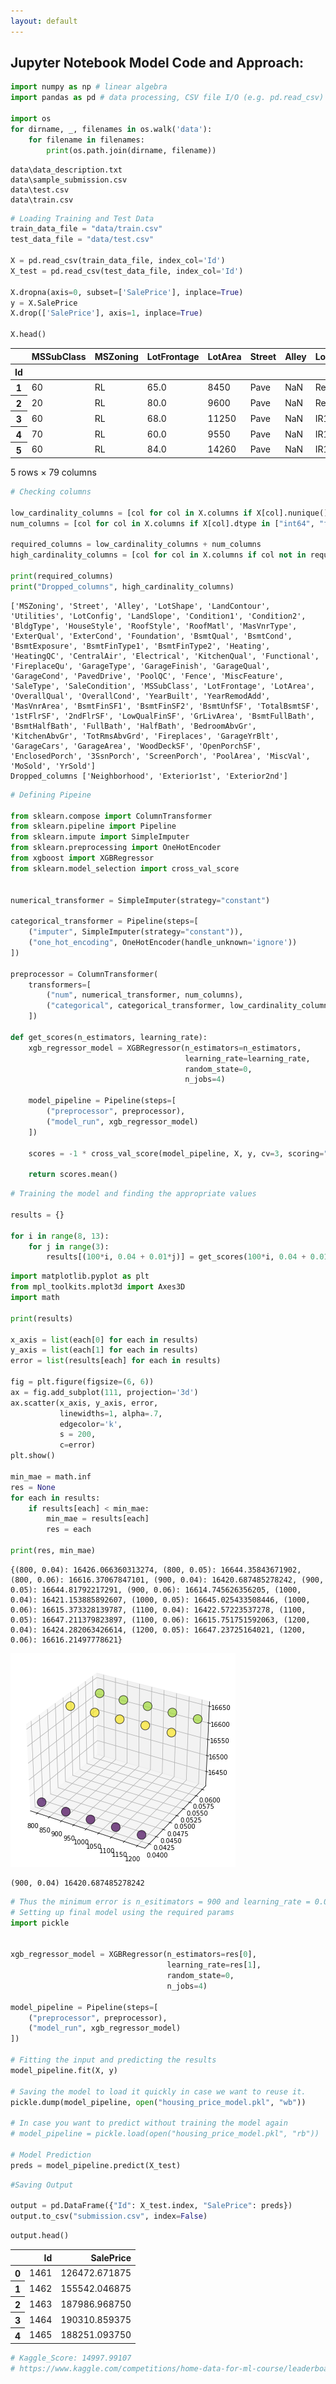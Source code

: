 ```yaml
---
layout: default
---
```

## Jupyter Notebook Model Code and Approach:

```python
import numpy as np # linear algebra
import pandas as pd # data processing, CSV file I/O (e.g. pd.read_csv)

import os
for dirname, _, filenames in os.walk('data'):
    for filename in filenames:
        print(os.path.join(dirname, filename))
```

    data\data_description.txt
    data\sample_submission.csv
    data\test.csv
    data\train.csv
    


```python
# Loading Training and Test Data
train_data_file = "data/train.csv"
test_data_file = "data/test.csv"

X = pd.read_csv(train_data_file, index_col='Id')
X_test = pd.read_csv(test_data_file, index_col='Id')

X.dropna(axis=0, subset=['SalePrice'], inplace=True)
y = X.SalePrice              
X.drop(['SalePrice'], axis=1, inplace=True)

X.head()
```




<div>
<style scoped>
    .dataframe tbody tr th:only-of-type {
        vertical-align: middle;
    }

    .dataframe tbody tr th {
        vertical-align: top;
    }

    .dataframe thead th {
        text-align: right;
    }
</style>
<table class="dataframe">
  <thead>
    <tr style="text-align: right;">
      <th></th>
      <th>MSSubClass</th>
      <th>MSZoning</th>
      <th>LotFrontage</th>
      <th>LotArea</th>
      <th>Street</th>
      <th>Alley</th>
      <th>LotShape</th>
      <th>LandContour</th>
      <th>Utilities</th>
      <th>LotConfig</th>
      <th>...</th>
      <th>ScreenPorch</th>
      <th>PoolArea</th>
      <th>PoolQC</th>
      <th>Fence</th>
      <th>MiscFeature</th>
      <th>MiscVal</th>
      <th>MoSold</th>
      <th>YrSold</th>
      <th>SaleType</th>
      <th>SaleCondition</th>
    </tr>
    <tr>
      <th>Id</th>
      <th></th>
      <th></th>
      <th></th>
      <th></th>
      <th></th>
      <th></th>
      <th></th>
      <th></th>
      <th></th>
      <th></th>
      <th></th>
      <th></th>
      <th></th>
      <th></th>
      <th></th>
      <th></th>
      <th></th>
      <th></th>
      <th></th>
      <th></th>
      <th></th>
    </tr>
  </thead>
  <tbody>
    <tr>
      <th>1</th>
      <td>60</td>
      <td>RL</td>
      <td>65.0</td>
      <td>8450</td>
      <td>Pave</td>
      <td>NaN</td>
      <td>Reg</td>
      <td>Lvl</td>
      <td>AllPub</td>
      <td>Inside</td>
      <td>...</td>
      <td>0</td>
      <td>0</td>
      <td>NaN</td>
      <td>NaN</td>
      <td>NaN</td>
      <td>0</td>
      <td>2</td>
      <td>2008</td>
      <td>WD</td>
      <td>Normal</td>
    </tr>
    <tr>
      <th>2</th>
      <td>20</td>
      <td>RL</td>
      <td>80.0</td>
      <td>9600</td>
      <td>Pave</td>
      <td>NaN</td>
      <td>Reg</td>
      <td>Lvl</td>
      <td>AllPub</td>
      <td>FR2</td>
      <td>...</td>
      <td>0</td>
      <td>0</td>
      <td>NaN</td>
      <td>NaN</td>
      <td>NaN</td>
      <td>0</td>
      <td>5</td>
      <td>2007</td>
      <td>WD</td>
      <td>Normal</td>
    </tr>
    <tr>
      <th>3</th>
      <td>60</td>
      <td>RL</td>
      <td>68.0</td>
      <td>11250</td>
      <td>Pave</td>
      <td>NaN</td>
      <td>IR1</td>
      <td>Lvl</td>
      <td>AllPub</td>
      <td>Inside</td>
      <td>...</td>
      <td>0</td>
      <td>0</td>
      <td>NaN</td>
      <td>NaN</td>
      <td>NaN</td>
      <td>0</td>
      <td>9</td>
      <td>2008</td>
      <td>WD</td>
      <td>Normal</td>
    </tr>
    <tr>
      <th>4</th>
      <td>70</td>
      <td>RL</td>
      <td>60.0</td>
      <td>9550</td>
      <td>Pave</td>
      <td>NaN</td>
      <td>IR1</td>
      <td>Lvl</td>
      <td>AllPub</td>
      <td>Corner</td>
      <td>...</td>
      <td>0</td>
      <td>0</td>
      <td>NaN</td>
      <td>NaN</td>
      <td>NaN</td>
      <td>0</td>
      <td>2</td>
      <td>2006</td>
      <td>WD</td>
      <td>Abnorml</td>
    </tr>
    <tr>
      <th>5</th>
      <td>60</td>
      <td>RL</td>
      <td>84.0</td>
      <td>14260</td>
      <td>Pave</td>
      <td>NaN</td>
      <td>IR1</td>
      <td>Lvl</td>
      <td>AllPub</td>
      <td>FR2</td>
      <td>...</td>
      <td>0</td>
      <td>0</td>
      <td>NaN</td>
      <td>NaN</td>
      <td>NaN</td>
      <td>0</td>
      <td>12</td>
      <td>2008</td>
      <td>WD</td>
      <td>Normal</td>
    </tr>
  </tbody>
</table>
<p>5 rows × 79 columns</p>
</div>




```python
# Checking columns

low_cardinality_columns = [col for col in X.columns if X[col].nunique() < 10 and X[col].dtype == "object"]
num_columns = [col for col in X.columns if X[col].dtype in ["int64", "float64"]]

required_columns = low_cardinality_columns + num_columns
high_cardinality_columns = [col for col in X.columns if col not in required_columns]

print(required_columns)
print("Dropped_columns", high_cardinality_columns)
```

    ['MSZoning', 'Street', 'Alley', 'LotShape', 'LandContour', 'Utilities', 'LotConfig', 'LandSlope', 'Condition1', 'Condition2', 'BldgType', 'HouseStyle', 'RoofStyle', 'RoofMatl', 'MasVnrType', 'ExterQual', 'ExterCond', 'Foundation', 'BsmtQual', 'BsmtCond', 'BsmtExposure', 'BsmtFinType1', 'BsmtFinType2', 'Heating', 'HeatingQC', 'CentralAir', 'Electrical', 'KitchenQual', 'Functional', 'FireplaceQu', 'GarageType', 'GarageFinish', 'GarageQual', 'GarageCond', 'PavedDrive', 'PoolQC', 'Fence', 'MiscFeature', 'SaleType', 'SaleCondition', 'MSSubClass', 'LotFrontage', 'LotArea', 'OverallQual', 'OverallCond', 'YearBuilt', 'YearRemodAdd', 'MasVnrArea', 'BsmtFinSF1', 'BsmtFinSF2', 'BsmtUnfSF', 'TotalBsmtSF', '1stFlrSF', '2ndFlrSF', 'LowQualFinSF', 'GrLivArea', 'BsmtFullBath', 'BsmtHalfBath', 'FullBath', 'HalfBath', 'BedroomAbvGr', 'KitchenAbvGr', 'TotRmsAbvGrd', 'Fireplaces', 'GarageYrBlt', 'GarageCars', 'GarageArea', 'WoodDeckSF', 'OpenPorchSF', 'EnclosedPorch', '3SsnPorch', 'ScreenPorch', 'PoolArea', 'MiscVal', 'MoSold', 'YrSold']
    Dropped_columns ['Neighborhood', 'Exterior1st', 'Exterior2nd']
    


```python
# Defining Pipeine

from sklearn.compose import ColumnTransformer
from sklearn.pipeline import Pipeline
from sklearn.impute import SimpleImputer
from sklearn.preprocessing import OneHotEncoder
from xgboost import XGBRegressor
from sklearn.model_selection import cross_val_score


numerical_transformer = SimpleImputer(strategy="constant")

categorical_transformer = Pipeline(steps=[
    ("imputer", SimpleImputer(strategy="constant")),
    ("one_hot_encoding", OneHotEncoder(handle_unknown='ignore'))
])

preprocessor = ColumnTransformer(
    transformers=[
        ("num", numerical_transformer, num_columns),
        ("categorical", categorical_transformer, low_cardinality_columns)
    ])

def get_scores(n_estimators, learning_rate):
    xgb_regressor_model = XGBRegressor(n_estimators=n_estimators,
                                       learning_rate=learning_rate,
                                       random_state=0,
                                       n_jobs=4)

    model_pipeline = Pipeline(steps=[
        ("preprocessor", preprocessor),
        ("model_run", xgb_regressor_model)
    ])
    
    scores = -1 * cross_val_score(model_pipeline, X, y, cv=3, scoring="neg_mean_absolute_error")
    
    return scores.mean()

```


```python
# Training the model and finding the appropriate values

results = {}

for i in range(8, 13):
    for j in range(3):
        results[(100*i, 0.04 + 0.01*j)] = get_scores(100*i, 0.04 + 0.01*j)
```


```python
import matplotlib.pyplot as plt
from mpl_toolkits.mplot3d import Axes3D
import math

print(results)

x_axis = list(each[0] for each in results)
y_axis = list(each[1] for each in results)
error = list(results[each] for each in results)

fig = plt.figure(figsize=(6, 6))
ax = fig.add_subplot(111, projection='3d')
ax.scatter(x_axis, y_axis, error,
           linewidths=1, alpha=.7,
           edgecolor='k',
           s = 200,
           c=error)
plt.show()

min_mae = math.inf
res = None
for each in results:
    if results[each] < min_mae:
        min_mae = results[each]
        res = each
        
print(res, min_mae)
```

    {(800, 0.04): 16426.066360313274, (800, 0.05): 16644.35843671902, (800, 0.06): 16616.37067847101, (900, 0.04): 16420.687485278242, (900, 0.05): 16644.81792217291, (900, 0.06): 16614.745626356205, (1000, 0.04): 16421.153885892607, (1000, 0.05): 16645.025433508446, (1000, 0.06): 16615.373328139787, (1100, 0.04): 16422.57223537278, (1100, 0.05): 16647.211379823897, (1100, 0.06): 16615.751751592063, (1200, 0.04): 16424.282063426614, (1200, 0.05): 16647.23725164021, (1200, 0.06): 16616.21497778621}
    


    
![png](./graph.png)
    


    (900, 0.04) 16420.687485278242
    


```python
# Thus the minimum error is n_esitimators = 900 and learning_rate = 0.04
# Setting up final model using the required params
import pickle


xgb_regressor_model = XGBRegressor(n_estimators=res[0],
                                   learning_rate=res[1],
                                   random_state=0,
                                   n_jobs=4)

model_pipeline = Pipeline(steps=[
    ("preprocessor", preprocessor),
    ("model_run", xgb_regressor_model)
])

# Fitting the input and predicting the results
model_pipeline.fit(X, y)

# Saving the model to load it quickly in case we want to reuse it.
pickle.dump(model_pipeline, open("housing_price_model.pkl", "wb"))

# In case you want to predict without training the model again
# model_pipeline = pickle.load(open("housing_price_model.pkl", "rb"))

# Model Prediction
preds = model_pipeline.predict(X_test)
```


```python
#Saving Output

output = pd.DataFrame({"Id": X_test.index, "SalePrice": preds})
output.to_csv("submission.csv", index=False)
```


```python
output.head()
```




<div>
<style scoped>
    .dataframe tbody tr th:only-of-type {
        vertical-align: middle;
    }

    .dataframe tbody tr th {
        vertical-align: top;
    }

    .dataframe thead th {
        text-align: right;
    }
</style>
<table class="dataframe">
  <thead>
    <tr style="text-align: right;">
      <th></th>
      <th>Id</th>
      <th>SalePrice</th>
    </tr>
  </thead>
  <tbody>
    <tr>
      <th>0</th>
      <td>1461</td>
      <td>126472.671875</td>
    </tr>
    <tr>
      <th>1</th>
      <td>1462</td>
      <td>155542.046875</td>
    </tr>
    <tr>
      <th>2</th>
      <td>1463</td>
      <td>187986.968750</td>
    </tr>
    <tr>
      <th>3</th>
      <td>1464</td>
      <td>190310.859375</td>
    </tr>
    <tr>
      <th>4</th>
      <td>1465</td>
      <td>188251.093750</td>
    </tr>
  </tbody>
</table>
</div>




```python
# Kaggle_Score: 14997.99107
# https://www.kaggle.com/competitions/home-data-for-ml-course/leaderboard#
```
